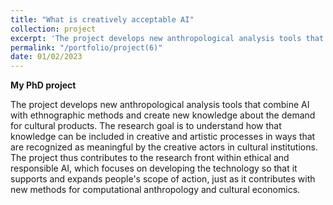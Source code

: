 ```yaml
---
title: "What is creatively acceptable AI"
collection: project
excerpt: 'The project develops new anthropological analysis tools that combine AI with ethnographic methods and create new knowledge about the demand for cultural products.'
permalink: "/portfolio/project(6)"
date: 01/02/2023
---
```


**My PhD project**

The project develops new anthropological analysis tools that combine AI with ethnographic methods and create new knowledge about the demand for cultural products. The research goal is to understand how that knowledge can be included in creative and artistic processes in ways that are recognized as meaningful by the creative actors in cultural institutions. The project thus contributes to the research front within ethical and responsible AI, which focuses on developing the technology so that it supports and expands people's scope of action, just as it contributes with new methods for computational anthropology and cultural economics.




